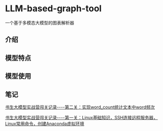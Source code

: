 # LLM-based-graph-tool

一个基于多模态大模型的图表解析器

## 介绍


## 模型特点


## 模型使用


## 笔记


[书生大模型实战营闯关记录----第二关：实现word_count统计文本中word频次](http://t.csdnimg.cn/NcA9n)

[书生大模型实战营闯关记录----第一关：Linux基础知识，SSH连接远程服务器，Linux常用命令，创建Anaconda虚拟环境](http://t.csdnimg.cn/YlXwv)
